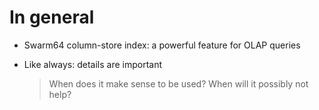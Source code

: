













# In general

* Swarm64 column-store index: a powerful feature for OLAP queries

* Like always: details are important
  > When does it make sense to be used?
  > When will it possibly not help?
